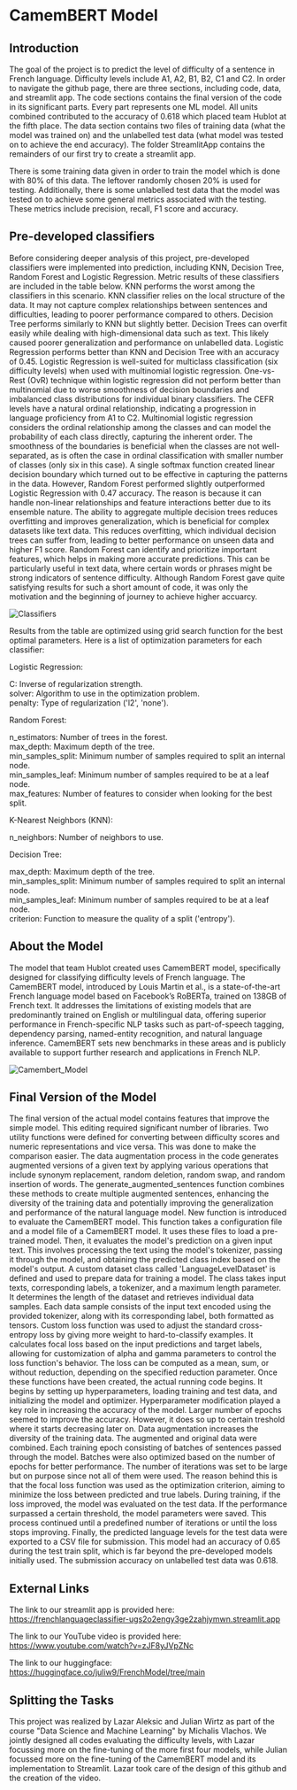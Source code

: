 # CamemBERT Model
## Introduction
The goal of the project is to predict the level of difficulty of a sentence in French language. Difficulty levels include A1, A2, B1, B2, C1 and C2. In order to navigate the github page, there are three sections, including code, data, and streamlit app. The code sections contains the final version of the code in its significant parts. Every part represents one ML model. All units combined contributed to the accuracy of 0.618 which placed team Hublot at the fifth place. The data section contains two files of training data (what the model was trained on) and the unlabelled test data (what model was tested on to achieve the end accuracy). The folder StreamlitApp contains the remainders of our first try to create a streamlit app.

There is some training data given in order to train the model which is done with 80% of this data. The leftover randomly chosen 20% is used for testing. Additionally, there is some unlabelled test data that the model was tested on to achieve some general metrics associated with the testing. These metrics include precision, recall, F1 score and accuracy.

## Pre-developed classifiers
Before considering deeper analysis of this project, pre-developed classifiers were implemented into prediction, including KNN, Decision Tree, Random Forest and Logistic Regression. Metric results of these classifiers are included in the table below. KNN performs the worst among the classifiers in this scenario. KNN classifier relies on the local structure of the data. It may not capture complex relationships between sentences and difficulties, leading to poorer performance compared to others. Decision Tree performs similarly to KNN but slightly better. Decision Trees can overfit easily while dealing with high-dimensional data such as text. This likely caused poorer generalization and performance on unlabelled data. Logistic Regression performs better than KNN and Decision Tree with an accuracy of 0.45. Logistic Regression is well-suited for multiclass classification (six difficulty levels) when used with multinomial logistic regression. One-vs-Rest (OvR) technique within logistic regression did not perform better than multinomial due to worse smoothness of decision boundaries and imbalanced class distributions for individual binary classifiers. The CEFR levels have a natural ordinal relationship, indicating a progression in language proficiency from A1 to C2. Multinomial logistic regression considers the ordinal relationship among the classes and can model the probability of each class directly, capturing the inherent order. The smoothness of the boundaries is beneficial when the classes are not well-separated, as is often the case in ordinal classification with smaller number of classes (only six in this case). A single softmax function created linear decision boundary which turned out to be effective in capturing the patterns in the data. However, Random Forest performed slightly outperformed Logistic Regression with 0.47 accuracy. The reason is because it can handle non-linear relationships and feature interactions better due to its ensemble nature. The ability to aggregate multiple decision trees reduces overfitting and improves generalization, which is beneficial for complex datasets like text data. This reduces overfitting, which individual decision trees can suffer from, leading to better performance on unseen data and higher F1 score. Random Forest can identify and prioritize important features, which helps in making more accurate predictions. This can be particularly useful in text data, where certain words or phrases might be strong indicators of sentence difficulty. Although Random Forest gave quite satisfying results for such a short amount of code, it was only the motivation and the beginning of journey to achieve higher accuarcy. 

![Classifiers](https://github.com/juliw9/FrenchLanguageClassifier/assets/161482444/1c371c34-7259-4097-a0ab-e91b4a82672f)

Results from the table are optimized using grid search function for the best optimal parameters.
Here is a list of optimization parameters for each classifier:

Logistic Regression:

C: Inverse of regularization strength. <br>
solver: Algorithm to use in the optimization problem. <br>
penalty: Type of regularization ('l2', 'none'). <br>

Random Forest:

n_estimators: Number of trees in the forest. <br>
max_depth: Maximum depth of the tree. <br>
min_samples_split: Minimum number of samples required to split an internal node. <br>
min_samples_leaf: Minimum number of samples required to be at a leaf node. <br>
max_features: Number of features to consider when looking for the best split. <br>

K-Nearest Neighbors (KNN):

n_neighbors: Number of neighbors to use. <br>

Decision Tree:

max_depth: Maximum depth of the tree. <br>
min_samples_split: Minimum number of samples required to split an internal node. <br>
min_samples_leaf: Minimum number of samples required to be at a leaf node. <br>
criterion: Function to measure the quality of a split ('entropy').

## About the Model
The model that team Hublot created uses CamemBERT model, specifically designed for classifying difficulty levels of French language. The CamemBERT model, introduced by Louis Martin et al., is a state-of-the-art French language model based on Facebook’s RoBERTa, trained on 138GB of French text. It addresses the limitations of existing models that are predominantly trained on English or multilingual data, offering superior performance in French-specific NLP tasks such as part-of-speech tagging, dependency parsing, named-entity recognition, and natural language inference. CamemBERT sets new benchmarks in these areas and is publicly available to support further research and applications in French NLP. 

![Camembert_Model](https://github.com/juliw9/FrenchLanguageClassifier/assets/161482444/35073009-6d72-4a9f-a219-f9e25af28953)

## Final Version of the Model
The final version of the actual model contains features that improve the simple model. This editing required significant number of libraries. Two utility functions were defined for converting between difficulty scores and numeric representations and vice versa. This was done to make the comparison easier. The data augmentation process in the code generates augmented versions of a given text by applying various operations that include synonym replacement, random deletion, random swap, and random insertion of words. The generate_augmented_sentences function combines these methods to create multiple augmented sentences, enhancing the diversity of the training data and potentially improving the generalization and performance of the natural language model. New function is introduced to evaluate the CamemBERT model. This function takes a configuration file and a model file of a CamemBERT model. It uses these files to load a pre-trained model. Then, it evaluates the model's prediction on a given input text. This involves processing the text using the model's tokenizer, passing it through the model, and obtaining the predicted class index based on the model's output. A custom dataset class called 'LanguageLevelDataset' is defined and used to prepare data for training a model. The class takes input texts, corresponding labels, a tokenizer, and a maximum length parameter. It determines the length of the dataset and retrieves individual data samples. Each data sample consists of the input text encoded using the provided tokenizer, along with its corresponding label, both formatted as tensors. Custom loss function was used to adjust the standard cross-entropy loss by giving more weight to hard-to-classify examples. It calculates focal loss based on the input predictions and target labels, allowing for customization of alpha and gamma parameters to control the loss function's behavior. The loss can be computed as a mean, sum, or without reduction, depending on the specified reduction parameter. Once these functions have been created, the actual running code begins. It begins by setting up hyperparameters, loading training and test data, and initializing the model and optimizer. Hyperparameter modification played a key role in increasing the accuracy of the model. Larger number of epochs seemed to improve the accuracy. However, it does so up to certain treshold where it starts decreasing later on. Data augmentation increases the diversity of the training data. The augmented and original data were combined. Each training epoch consisting of batches of sentences passed through the model. Batches were also optimized based on the number of epochs for better performance. The number of iterations was set to be large but on purpose since not all of them were used. The reason behind this is that the focal loss function was used as the optimization criterion, aiming to minimize the loss between predicted and true labels. During training, if the loss improved, the model was evaluated on the test data. If the performance surpassed a certain threshold, the model parameters were saved. This process continued until a predefined number of iterations or until the loss stops improving. Finally, the predicted language levels for the test data were exported to a CSV file for submission. This model had an accuracy of 0.65 during the test train split, which is far beyond the pre-developed models initially used. The submission accuracy on unlabelled test data was 0.618.

## External Links
The link to our streamlit app is provided here:
https://frenchlanguageclassifier-ugs2o2engy3ge2zahjymwn.streamlit.app

The link to our YouTube video is provided here: https://www.youtube.com/watch?v=zJF8yJVpZNc

The link to our huggingface: https://huggingface.co/juliw9/FrenchModel/tree/main

## Splitting the Tasks
This project was realized by Lazar Aleksic and Julian Wirtz as part of the course "Data Science and Machine Learning" by Michalis Vlachos. We jointly designed all codes evaluating the difficulty levels, with Lazar focussing more on the fine-tuning of the more first four models, while Julian focussed more on the fine-tuning of the CamemBERT model and its implementation to Streamlit. Lazar took care of the design of this github and the creation of the video. 
